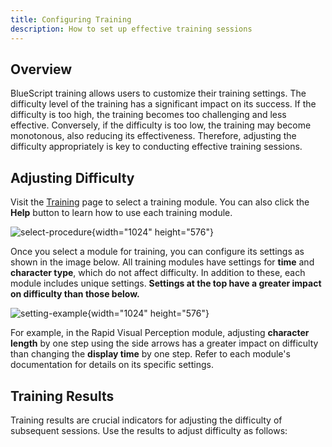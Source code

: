 ```yaml
---
title: Configuring Training
description: How to set up effective training sessions
---
```


## Overview

BlueScript training allows users to customize their training settings. The difficulty level of the training has a significant impact on its success. If the difficulty is too high, the training becomes too challenging and less effective. Conversely, if the difficulty is too low, the training may become monotonous, also reducing its effectiveness. Therefore, adjusting the difficulty appropriately is key to conducting effective training sessions.

## Adjusting Difficulty

Visit the [Training](/train) page to select a training module. You can also click the **Help** button to learn how to use each training module.

![select-procedure](/select-procedure.png){width="1024" height="576"}

Once you select a module for training, you can configure its settings as shown in the image below. All training modules have settings for **time** and **character type**, which do not affect difficulty. In addition to these, each module includes unique settings. **Settings at the top have a greater impact on difficulty than those below.**

![setting-example](/setting-example.png){width="1024" height="576"}

For example, in the Rapid Visual Perception module, adjusting **character length** by one step using the side arrows has a greater impact on difficulty than changing the **display time** by one step. Refer to each module's documentation for details on its specific settings.

## Training Results

Training results are crucial indicators for adjusting the difficulty of subsequent sessions. Use the results to adjust difficulty as follows:
